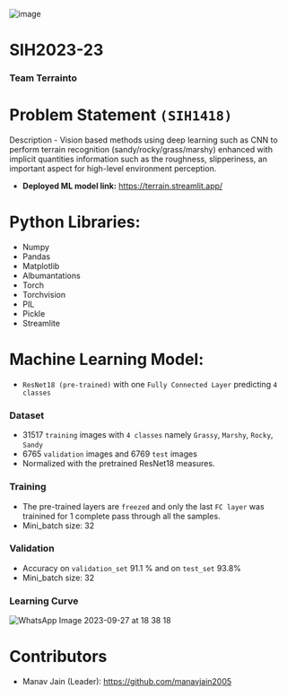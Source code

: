 ![image](https://github.com/manavjain2005/SIH2023-23/assets/112813661/f9f3a5b2-15c3-4605-b8f1-54c16a65e951)

# SIH2023-23
### Team Terrainto
# Problem Statement `(SIH1418)`
Description - Vision based methods using deep learning such as CNN to perform terrain recognition (sandy/rocky/grass/marshy) enhanced with implicit quantities information such as the roughness, slipperiness, an important aspect for high-level environment perception.
- **Deployed ML model link:** https://terrain.streamlit.app/
# Python Libraries:
- Numpy
- Pandas
- Matplotlib
- Albumantations
- Torch
- Torchvision
- PIL
- Pickle
- Streamlite

# Machine Learning Model:
- `ResNet18 (pre-trained)` with one `Fully Connected Layer` predicting `4 classes`
### Dataset
- 31517 `training` images with `4 classes` namely `Grassy`, `Marshy`, `Rocky`, `Sandy`
- 6765 `validation` images and 6769 `test` images
- Normalized with the pretrained ResNet18 measures.

### Training
- The pre-trained layers are `freezed` and only the last `FC layer` was trainined for 1 complete pass through all the samples.
- Mini_batch size: 32
### Validation
- Accuracy on `validation_set` 91.1 % and on `test_set` 93.8%
- Mini_batch size: 32
### Learning Curve
![WhatsApp Image 2023-09-27 at 18 38 18](https://github.com/manavjain2005/SIH2023-23/assets/112813661/721b1fb0-2cab-4a00-8f10-d8bd5e9cab15)

# Contributors
- Manav Jain (Leader): https://github.com/manavjain2005
